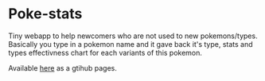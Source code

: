 # Poke-stats

Tiny webapp to help newcomers who are not used to new pokemons/types.
Basically you type in a pokemon name and it gave back it's type, stats and types effectivness chart for each variants of this pokemon.

Available [here]() as a gtihub pages.
